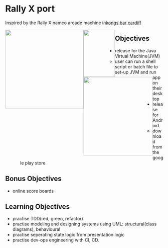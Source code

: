 # Rally X port
Inspired by the Rally X namco arcade machine in[kongs bar cardiff](http://www.kongsbars.com/cardiff/)


<image src="http://images.goodsmile.info/cgm/images/product/20160916/5961/41412/large/370d6fa35c1dc1cf63f98a082f03df33.jpg" width="250" height="250" style="float:left" />

<image src="http://www.mikestratton.net/images/java_duke.png" width="100" height="150" style="float:left" />

<image src="https://img-new.cgtrader.com/items/311799/0f342d7f9a/android-mascot-3d-model.jpg" width="220" height="250" style="float:left" />

## Objectives
- release for the Java Virtual Machine(JVM)
  - user can run a shell script or batch file to set-up JVM and run app on their desktop
- release for Android
  - download from the google play store
  
## Bonus Objectives
- online score boards

## Learning Objectives
- practise TDD(red, green, refactor)
- practise modeling and designing systems using UML: structural(class diagrams), behavioural
- practise seperating state logic from presentation logic
- practise dev-ops engineering with CI, CD. 